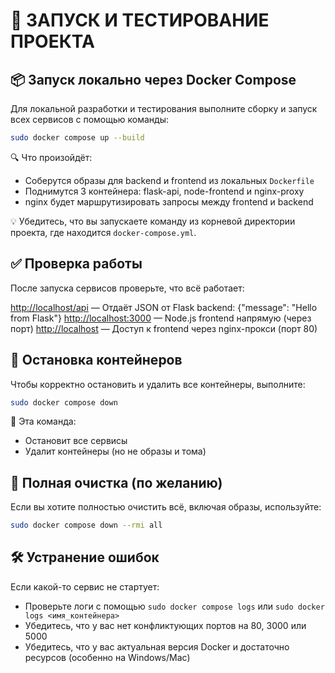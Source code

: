 # 🚀 ЗАПУСК И ТЕСТИРОВАНИЕ ПРОЕКТА

## 📦 Запуск локально через Docker Compose

Для локальной разработки и тестирования выполните сборку и запуск всех сервисов с помощью команды:

```bash
sudo docker compose up --build
```

🔍 Что произойдёт:

- Соберутся образы для backend и frontend из локальных `Dockerfile`
- Поднимутся 3 контейнера: flask-api, node-frontend и nginx-proxy
- nginx будет маршрутизировать запросы между frontend и backend

💡 Убедитесь, что вы запускаете команду из корневой директории проекта, где находится `docker-compose.yml`.

## ✅ Проверка работы

После запуска сервисов проверьте, что всё работает:

<http://localhost/api> — Отдаёт JSON от Flask backend: {"message": "Hello from Flask"}
<http://localhost:3000> — Node.js frontend напрямую (через порт)
<http://localhost> — Доступ к frontend через nginx-прокси (порт 80)

## 🛑 Остановка контейнеров

Чтобы корректно остановить и удалить все контейнеры, выполните:

```bash
sudo docker compose down
```

📌 Эта команда:

- Остановит все сервисы
- Удалит контейнеры (но не образы и тома)

## 🧼 Полная очистка (по желанию)

Если вы хотите полностью очистить всё, включая образы, используйте:

```bash
sudo docker compose down --rmi all
```

## 🛠 Устранение ошибок

Если какой-то сервис не стартует:

- Проверьте логи с помощью `sudo docker compose logs` или `sudo docker logs <имя_контейнера>`
- Убедитесь, что у вас нет конфликтующих портов на 80, 3000 или 5000
- Убедитесь, что у вас актуальная версия Docker и достаточно ресурсов (особенно на Windows/Mac)
